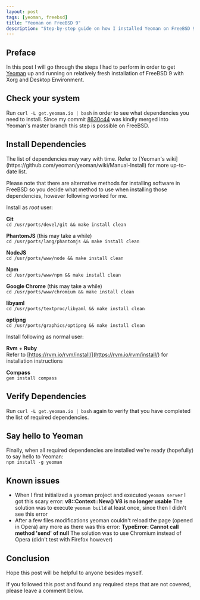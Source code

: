 ```yaml
---
layout: post
tags: [yeoman, freebsd]
title: "Yeoman on FreeBSD 9"
description: "Step-by-step guide on how I installed Yeoman on FreeBSD 9"
---
```


Preface
-------

In this post I will go through the steps I had to perform in order to get
[Yeoman](http://yeoman.io) up and running on relatively fresh installation of
FreeBSD 9 with Xorg and Desktop Environment.

Check your system
-----------------

Run `curl -L get.yeoman.io | bash` in order to see what dependencies you need
to install. Since my commit
[8630c44](https://github.com/yeoman/yeoman/commit/8630c44fc9cd46155f9a620c9b2a2ec5c9ca81bd)
was kindly merged into Yeoman's master branch this step is possible on
FreeBSD.

Install Dependencies
--------------------

<div class="warning-box" markdown="1">
The list of dependencies may vary with time. Refer to
[Yeoman's wiki](https://github.com/yeoman/yeoman/wiki/Manual-Install) for more
up-to-date list.
</div>

Please note that there are alternative methods for installing software in
FreeBSD so you decide what method to use when installing those dependencies,
however following worked for me.

Install as *root* user:

**Git**  
`cd /usr/ports/devel/git && make install clean`

**PhantomJS** (this may take a while)  
`cd /usr/ports/lang/phantomjs && make install clean`

**NodeJS**  
`cd /usr/ports/www/node && make install clean`

**Npm**  
`cd /usr/ports/www/npm && make install clean`

**Google Chrome** (this may take a while)  
`cd /usr/ports/www/chromium && make install clean`

**libyaml**  
`cd /usr/ports/textproc/libyaml && make install clean`

**optipng**  
`cd /usr/ports/graphics/optipng && make install clean`

Install following as normal user:

**Rvm** + **Ruby**  
Refer to [https://rvm.io/rvm/install/](https://rvm.io/rvm/install/) for
installation instructions

**Compass**  
`gem install compass`

Verify Dependencies
-------------------

Run `curl -L get.yeoman.io | bash` again to verify that you have completed
the list of required dependencies.

Say hello to Yeoman
-------------------

Finally, when all required dependencies are installed we're ready
(hopefully) to say hello to Yeoman:  
`npm install -g yeoman`

Known issues
------------

- When I first initialized a yeoman project and executed `yeoman server` I
got this scary error: **v8::Context::New() V8 is no longer usable**
The solution was to execute `yeoman build` at least once, since then I
didn't see this error
- After a few files modifications yeoman couldn't reload the page (opened in
  Opera) any more as there was this error: **TypeError: Cannot call method 'send'
  of null** The solution was to use Chromium instead of Opera (didn't test
  with Firefox however)

Conclusion
----------

Hope this post will be helpful to anyone besides myself.

If you followed this post and found any required steps that are
not covered, please leave a comment below.

